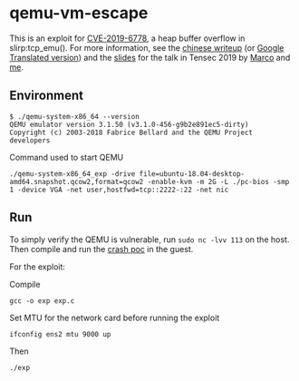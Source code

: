 # qemu-vm-escape

This is an exploit for [CVE-2019-6778](https://bugzilla.redhat.com/show_bug.cgi?id=1664205), a heap buffer overflow in slirp:tcp_emu(). For
more information, see the [chinese writeup](writeup_zh.md) (or [Google Translated version](writeup_en.md)) and the [slides](./Tensec2019-Vulnerability_Discovery_and_Exploitation_of_Virtualization_Solutions_for_Cloud_Computing_and_Desktops.pdf) for the talk in Tensec 2019 by [Marco](https://twitter.com/marcograss) and [me](https://twitter.com/0xKira233).

## Environment

```shell
$ ./qemu-system-x86_64 --version
QEMU emulator version 3.1.50 (v3.1.0-456-g9b2e891ec5-dirty)
Copyright (c) 2003-2018 Fabrice Bellard and the QEMU Project developers
```

Command used to start QEMU

```shell
./qemu-system-x86_64_exp -drive file=ubuntu-18.04-desktop-amd64.snapshot.qcow2,format=qcow2 -enable-kvm -m 2G -L ./pc-bios -smp 1 -device VGA -net user,hostfwd=tcp::2222-:22 -net nic
```

## Run

To simply verify the QEMU is vulnerable, run `sudo nc -lvv 113` on the host. Then compile and run the [crash poc](crash_poc.c) in the guest.

For the exploit:

Compile

```shell
gcc -o exp exp.c
```

Set MTU for the network card before running the exploit

```shell
ifconfig ens2 mtu 9000 up
```

Then

```shell
./exp
```

